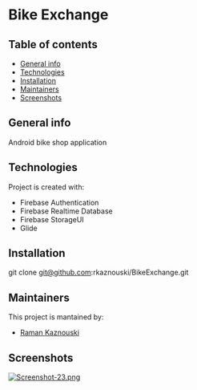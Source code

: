# Bike Exchange

## Table of contents
* [General info](#general-info)
* [Technologies](#technologies)
* [Installation](#setup)
* [Maintainers](#maintainers)
* [Screenshots](#screenshots)

## General info
Android bike shop application

## Technologies
Project is created with:
* Firebase Authentication
* Firebase Realtime Database
* Firebase StorageUI
* Glide

## Installation
git clone git@github.com:rkaznouski/BikeExchange.git

## Maintainers
This project is mantained by:
* [Raman Kaznouski](http://github.com/rKaznouski)

## Screenshots
[![Screenshot-23.png](https://i.postimg.cc/Ss3w7QXF/Screenshot-23.png)](https://postimg.cc/MM0PzSbd)
